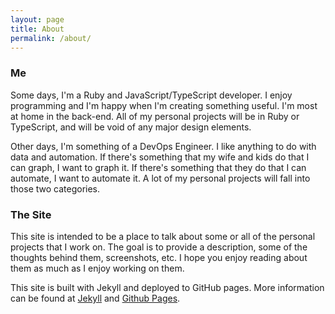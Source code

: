 ```yaml
---
layout: page
title: About
permalink: /about/
---
```


### Me

Some days, I'm a Ruby and JavaScript/TypeScript developer. I enjoy programming
and I'm happy when I'm creating something useful. I'm most at home in the
back-end. All of my personal projects will be in Ruby or TypeScript, and will
be void of any major design elements. 

Other days, I'm something of a DevOps Engineer. I like anything to do with
data and automation. If there's something that my wife and kids do that I can
graph, I want to graph it. If there's something that they do that I can
automate, I want to automate it. A lot of my personal projects will fall into
those two categories.

### The Site

This site is intended to be a place to talk about some or all of the personal
projects that I work on. The goal is to provide a description, some of the
thoughts behind them, screenshots, etc. I hope you enjoy reading about them
as much as I enjoy working on them.

This site is built with Jekyll and deployed to GitHub pages. More information
can be found at [Jekyll](https://jekyllrb.com/) and
[Github Pages](https://pages.github.com).
